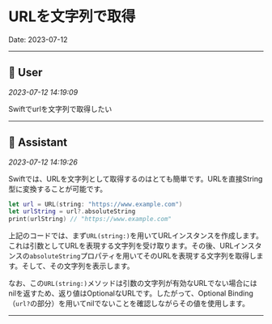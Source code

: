 # URLを文字列で取得

Date: 2023-07-12

---

## 👤 User
*2023-07-12 14:19:09*

Swiftでurlを文字列で取得したい

---

## 🤖 Assistant
*2023-07-12 14:19:26*

Swiftでは、URLを文字列として取得するのはとても簡単です。URLを直接String型に変換することが可能です。

```swift
let url = URL(string: "https://www.example.com")
let urlString = url?.absoluteString
print(urlString) // "https://www.example.com"
```

上記のコードでは、まず`URL(string:)`を用いてURLインスタンスを作成します。これは引数としてURLを表現する文字列を受け取ります。その後、URLインスタンスの`absoluteString`プロパティを用いてそのURLを表現する文字列を取得します。そして、その文字列を表示します。

なお、この`URL(string:)`メソッドは引数の文字列が有効なURLでない場合にはnilを返すため、返り値はOptionalなURLです。したがって、Optional Binding（`url?`の部分）を用いてnilでないことを確認しながらその値を使用します。

---

